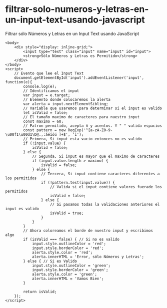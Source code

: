 # filtrar-solo-numeros-y-letras-en-un-input-text-usando-javascript
Filtrar sólo Números y Letras en un Input Text usando JavaScript

    <body>
        <div style="display: inline-grid;">
            <input type="text" class="input" name="input" id="input">
            <strong>Sólo Números y Letras es Permitido</strong>
        </div>
    </body>
    <script>  
        // Evento que lee el Input Text
        document.getElementById('input').addEventListener('input', function(e){
            console.log(e); 
            // Identificamos el input
            var input = e.target; 
            // Elemento donde colocaremos la alerta
            var alerta = input.nextElementSibling; 
            // Variable que usaremos para determinar si el input es valido
            let isValid = false;  
            // El tamaño maximo de caracteres para nuestro input
            const maximo = 60; 
            // Patron permitido, acepta ñ y acentos. Y " " valida espacios
            const pattern = new RegExp('^[a-zA-Z0-9-\u00f1\u00d1\D@.,:áéíóú ]+$', 'i');
            // Primera, Si input esta vacio entonces no es valido
            if (!input.value) {
                isValid = false;
            } else {
                // Segunda, Si input es mayor que el maximo de caracteres
                if (input.value.length > maximo) {
                    isValid = false;
                } else {
                    // Tercera, Si input contiene caracteres diferentes a los permitidos
                    if (!pattern.test(input.value)) {
                        // Valida si el input contiene valores fuerade los permitidos
                        isValid = false;
                    } else {
                        // Si pasamos todas la validaciones anteriores el input es valido
                        isValid = true;
                    }
                }
            }
            // Ahora coloreamos el borde de nuestro input y escribimos algo
            if (isValid === false) { // Si no es valido
                input.style.outlineColor = 'red'; 
                input.style.borderColor = 'red';
                alerta.style.color = 'red'; 
                alerta.innerHTML = 'Error, sólo Números y Letras';
            } else { // Si es Valido
                input.style.outlineColor = 'green'; 
                input.style.borderColor = 'green'; 
                alerta.style.color = 'green'; 
                alerta.innerHTML = 'Vamos Bien';
            }
 
            return isValid;
        });  
    </script> 
